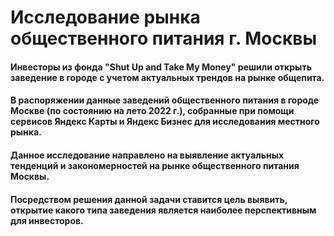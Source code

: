 # Исследование рынка общественного питания г. Москвы


#### Инвесторы из фонда "Shut Up and Take My Money" решили открыть заведение в городе с учетом актуальных трендов на рынке общепита.

#### В распоряжении данные заведений общественного питания в городе Москве (по состоянию на лето 2022 г.), собранные при помощи сервисов Яндекс Карты и Яндекс Бизнес для исследования местного рынка.

#### Данное исследование направлено на выявление актуальных тенденций и закономерностей на рынке общественного питания Москвы. 

#### Посредством решения данной задачи ставится цель выявить, открытие какого типа заведения является наиболее перспективным для инвесторов.
